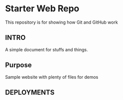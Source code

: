# Starter Web Repo

This repository is for showing how Git and GitHub work

## INTRO

A simple document for stuffs and things.

## Purpose

Sample website with plenty of files for demos

## DEPLOYMENTS